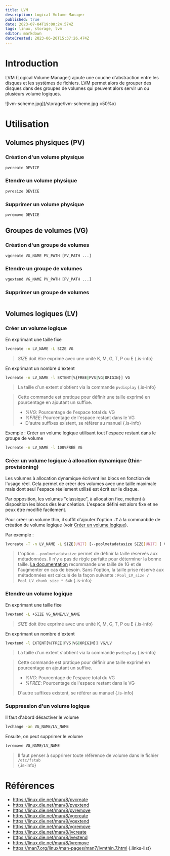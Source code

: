 ```yaml
---
title: LVM
description: Logical Volume Manager
published: true
date: 2023-07-04T19:00:24.574Z
tags: linux, storage, lvm
editor: markdown
dateCreated: 2023-06-20T15:37:26.474Z
---
```


# Introduction
LVM (Logical Volume Manager) ajoute une couche d'abstraction entre les disques et les systèmes de fichiers. LVM permet alors de grouper des disques dans des groupes de volumes qui peuvent alors servir un ou plusieurs volume logiques.

![lvm-scheme.jpg](/storage/lvm-scheme.jpg =50%x)

# Utilisation
## Volumes physiques (PV)
### Création d'un volume physique
```bash
pvcreate DEVICE
```

### Etendre un volume physique
```bash
pvresize DEVICE
```

### Supprimer un volume physique
```bash
pvremove DEVICE
```

## Groupes de volumes (VG)
### Création d'un groupe de volumes
```bash
vgcreate VG_NAME PV_PATH [PV_PATH ...]
```

### Etendre un groupe de volumes
```bash
vgextend VG_NAME PV_PATH [PV_PATH ...]
```

### Supprimer un groupe de volumes
```bash
```

## Volumes logiques (LV)
### Créer un volume logique
En exprimant une taille fixe
```bash
lvcreate -n LV_NAME -L SIZE VG 
```
> *SIZE* doit être exprimé avec une unité K, M, G, T, P ou E
{.is-info}

En exprimant un nombre d'extent
```bash
lvcreate -n LV_NAME -l EXTENT[%{FREE|PVS|VG|ORIGIN}] VG 
```

> La taille d'un extent s'obtient via la commande `pvdisplay`
{.is-info}

> Cette commande est pratique pour définir une taille exprimé en pourcentage en ajoutant un suffixe.
> - *%VG*: Pourcentage de l'espace total du VG
> - *%FREE*: Pourcentage de l'espace restant dans le VG
> - D'autre suffixes existent, se référer au manuel
{.is-info}


Exemple : Créer un volume logique utilisant tout l'espace restant dans le groupe de volume
```bash
lvcreate -n LV_NAME -l 100%FREE VG 
```
### Créer un volume logique à allocation dynamique (thin-provisioning)
Les volumes à allocation dynamique écrivent les blocs en fonction de l'usage réel. Cela permet de créer des volumes avec une taille maximale mais dont seul l'espace réellement utilisé est écrit sur le disque. 

Par opposition, les volumes "classique", à allocation fixe, mettent à disposition les blocs dès leur création. L'espace défini est alors fixe et ne peux être modifié facilement.

Pour créer un volume thin, il suffit d'ajouter l'option `-T` à la commanbde de création de volume logique (voir [Créer un volume logique](/storage/lvm#créer-un-volume-logique)).

Par exemple :
```bash
lvcreate -T -n LV_NAME -L SIZE[UNIT] [--poolmetadatasize SIZE[UNIT] ] VG
```
> L'option `--poolmetadatasize` permet de définir la taille réservés aux métadonnées. Il n'y a pas de règle parfaite pour déterminer la bonne taille. [La documentation](https://man7.org/linux/man-pages/man7/lvmthin.7.html) recommande une taille de 1G et de l'augmenter en cas de besoin. Sans l'option, la taille prise réservé aux métadonnées est calculé de la façon suivante : `Pool_LV_size / Pool_LV_chunk_size * 64b`
{.is-info}

### Etendre un volume logique
En exprimant une taille fixe
```bash
lvextend -L +SIZE VG_NAME/LV_NAME 
```
> *SIZE* doit être exprimé avec une unité K, M, G, T, P ou E
{.is-info}

En exprimant un nombre d'extent
```bash
lvextend -l EXTENT[%{FREE|PVS|VG|ORIGIN}] VG/LV 
```
> La taille d'un extent s'obtient via la commande `pvdisplay`
{.is-info}

> Cette commande est pratique pour définir une taille exprimé en pourcentage en ajoutant un suffixe.
> - *%VG*: Pourcentage de l'espace total du VG
> - *%FREE*: Pourcentage de l'espace restant dans le VG
>
> D'autre suffixes existent, se référer au manuel
{.is-info}

### Suppression d'un volume logique
Il faut d'abord désactiver le volume
```bash
lvchange -an VG_NAME/LV_NAME 
```

Ensuite, on peut supprimer le volume
```bash
lvremove VG_NAME/LV_NAME 
```
> Il faut penser à supprimer toute référence de volume dans le fichier `/etc/fstab`  
{.is-info}

# Références

- https://linux.die.net/man/8/pvcreate
- https://linux.die.net/man/8/pvextend
- https://linux.die.net/man/8/pvremove
- https://linux.die.net/man/8/vgcreate
- https://linux.die.net/man/8/vgextend
- https://linux.die.net/man/8/vgremove
- https://linux.die.net/man/8/lvcreate
- https://linux.die.net/man/8/lvextend
- https://linux.die.net/man/8/lvremove
- https://man7.org/linux/man-pages/man7/lvmthin.7.html
{.links-list}
